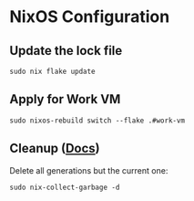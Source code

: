 # NixOS Configuration

## Update the lock file
```
sudo nix flake update
```

## Apply for Work VM
```
sudo nixos-rebuild switch --flake .#work-vm
```

## Cleanup ([Docs](https://nix.dev/manual/nix/2.18/package-management/garbage-collection))
Delete all generations but the current one:
```
sudo nix-collect-garbage -d
```